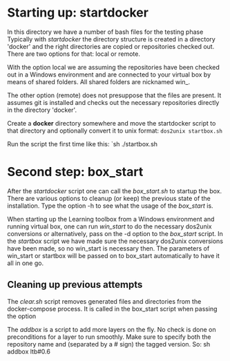 # Starting up: startdocker
In this directory we have a number of bash files for the testing phase
Typically with *startdocker* the directory structure is created in a directory 'docker'
and the right directories are copied or repositories checked out.
There are two options for that: local or remote.

With the option local we are assuming the repositories have been checked out
in a Windows environment and are connected to your virtual box by means of shared folders.
All shared folders are nicknamed win_<real name>.

The other option (remote) does not presuppose that the files are present. It assumes git
is installed and checks out the necessary repositories directly in the directory 'docker'.

Create a **docker** directory somewhere and move the startdocker script to that 
directory and optionally convert it to unix format:
`dos2unix startbox.sh`

Run the script the first time like this:
`sh ./startbox.sh

# Second step: box_start
After the *startdocker* script one can call the *box_start.sh* to startup the box. 
There are various options to cleanup (or keep) the previous state of the installation. 
Type the option -h to see what the usage of the *box_start* is.

When starting up the Learning toolbox from a Windows environment and running virtual box,
one can run *win_start* to do the necessary dos2unix conversions or alternatively, pass on the -d option
to the *box_start* script. In the *startbox* script we have made sure the necessary
dos2unix conversions have been made, so no win_start is necessary then.
The parameters of win_start or startbox will be passed on to box_start automatically 
to have it all in one go.

## Cleaning up previous attempts
The *clear.sh* script removes generated files and directories from the docker-compose 
process. It is called in the box_start script when passing the option 

The *addbox* is a script to add more layers on the fly. No check is done on preconditions
for a layer to run smoothly. Make sure to specify both the repository name and (separated by
a # sign) the tagged version. So: sh addbox ltb#0.6